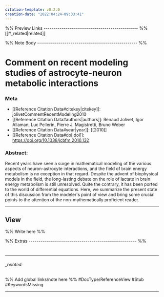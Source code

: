 ```yaml
---
citation-template: v0.2.0
creation-date: "2022:04:24-09:33:41"
---
```


%% Preview Links ------------------------------------------------ %%
[[#_related|related]]

%% Note Body --------------------------------------------------- %%
# Comment on recent modeling studies of astrocyte-neuron metabolic interactions

### Meta
- [[Reference Citation Data#citekey|citekey]]: jolivetCommentRecentModeling2010
- [[Reference Citation Data#authors|authors]]: Renaud Jolivet, Igor Allaman, Luc Pellerin, Pierre J. Magistretti, Bruno Weber
- [[Reference Citation Data#year|year]]: [[2010]]
- [[Reference Citation Data#doi|doi]]: https://doi.org/10.1038/jcbfm.2010.132

### Abstract:
Recent years have seen a surge in mathematical modeling of the various aspects of neuron-astrocyte interactions, and the field of brain energy metabolism is no exception in that regard. Despite the advent of biophysical models in the field, the long-lasting debate on the role of lactate in brain energy metabolism is still unresolved. Quite the contrary, it has been ported to the world of differential equations. Here, we summarize the present state of this discussion from the modeler's point of view and bring some crucial points to the attention of the non-mathematically proficient reader.

---

## View

%% Write here %%






%% Extras ------------------------------------------------------- %%
#
___

###### _related: 
%% Add global links/note here %%
#DocType/ReferenceView #Stub #KeywordsMissing 

___